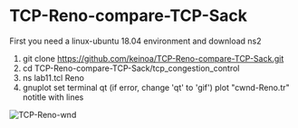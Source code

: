 # TCP-Reno-compare-TCP-Sack
First you need a linux-ubuntu 18.04 environment and download ns2

1. git clone https://github.com/keinoa/TCP-Reno-compare-TCP-Sack.git
2. cd TCP-Reno-compare-TCP-Sack/tcp_congestion_control
3. ns lab11.tcl Reno
4. gnuplot
   set terminal qt (if error, change 'qt' to 'gif')
   plot "cwnd-Reno.tr" notitle with lines
   
![TCP-Reno-wnd](https://user-images.githubusercontent.com/74367200/174436037-70000cbf-fc4b-44d4-8b4e-f354776ed691.jpg)
